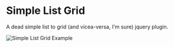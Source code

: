# Simple List Grid

A dead simple list to grid (and vicea-versa, I'm sure) jquery plugin.

![Simple List Grid Example](https://github.com/clintconklin/simple-list-grid/blob/master/images/demo.gif)

